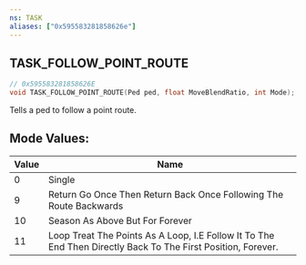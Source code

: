 ```yaml
---
ns: TASK
aliases: ["0x595583281858626e"]
---
```

## TASK_FOLLOW_POINT_ROUTE

```c
// 0x595583281858626E
void TASK_FOLLOW_POINT_ROUTE(Ped ped, float MoveBlendRatio, int Mode);
```

Tells a ped to follow a point route.

## Mode Values:
| Value | Name |
| --- | --- |
| 0 | Single |
| 9 | Return Go Once Then Return Back Once Following The Route Backwards |
| 10 | Season As Above But For Forever |
| 11 | Loop Treat The Points As A Loop, I.E Follow It To The End Then Directly Back To The First Position, Forever. |

